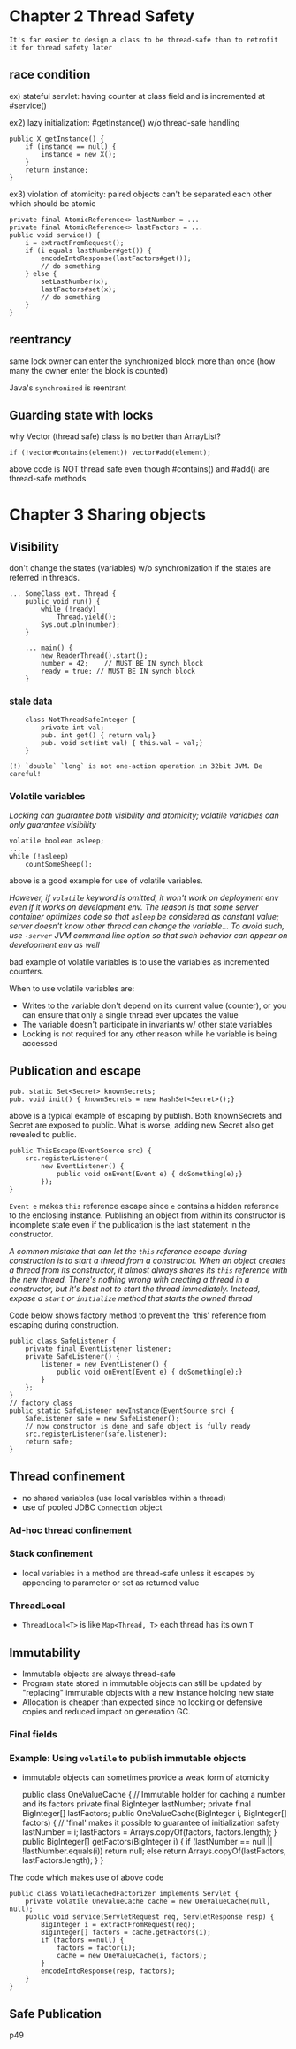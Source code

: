 # Chapter 2 Thread Safety

`It's far easier to design a class to be thread-safe than to retrofit it for thread safety later`

## race condition

ex) stateful servlet: having counter at class field and is incremented at #service()

ex2) lazy initialization: #getInstance() w/o thread-safe handling

	public X getInstance() {
		if (instance == null) {
			instance = new X();
		}
		return instance;
	}

ex3) violation of atomicity: paired objects can't be separated each other which should be atomic

	private final AtomicReference<> lastNumber = ...
	private final AtomicReference<> lastFactors = ...
	public void service() {
		i = extractFromRequest();
		if (i equals lastNumber#get()) {
			encodeIntoResponse(lastFactors#get());
			// do something
		} else {
			setLastNumber(x);
			lastFactors#set(x);
			// do something
		}
	}

## reentrancy

same lock owner can enter the synchronized block more than once (how many the owner enter the block is counted)

Java's `synchronized` is reentrant

## Guarding state with locks

why Vector (thread safe) class is no better than ArrayList?

	if (!vector#contains(element)) vector#add(element);

above code is NOT thread safe even though #contains() and #add() are thread-safe methods

# Chapter 3 Sharing objects

## Visibility

don't change the states (variables) w/o synchronization if the states are referred in threads.

	... SomeClass ext. Thread {
		public void run() {
			while (!ready)
				Thread.yield();
			Sys.out.pln(number);
		}

		... main() {
			new ReaderThread().start();
			number = 42;	// MUST BE IN synch block
			ready = true; // MUST BE IN synch block
		}

### stale data

		class NotThreadSafeInteger {
			private int val;
			pub. int get() { return val;}
			pub. void set(int val) { this.val = val;}
		}

	(!) `double` `long` is not one-action operation in 32bit JVM. Be careful!

### Volatile variables

*Locking can guarantee both visibility and atomicity; volatile variables can only guarantee visibility*

	volatile boolean asleep;
	...
	while (!asleep)
		countSomeSheep();

above is a good example for use of volatile variables.

*However, if `volatile` keyword is omitted, it won't work on deployment env even if it works on development env. The reason is that some server container optimizes code so that `asleep` be considered as constant value; server doesn't know other thread can change the variable... To avoid such, use `-server` JVM command line option so that such behavior can appear on development env as well*

bad example of volatile variables is to use the variables as incremented counters.

When to use volatile variables are:

- Writes to the variable don't depend on its current value (counter), or you can ensure that only a single thread ever updates the value
- The variable doesn't participate in invariants w/ other state variables
- Locking is not required for any other reason while he variable is being accessed

## Publication and escape

	pub. static Set<Secret> knownSecrets;
	pub. void init() { knownSecrets = new HashSet<Secret>();}

above is a typical example of escaping by publish. Both knownSecrets and Secret are exposed to public. What is worse, adding new Secret also get revealed to public.

	public ThisEscape(EventSource src) {
		src.registerListener(
			new EventListener() {
				public void onEvent(Event e) { doSomething(e);}
			});
	}

`Event e` makes `this` reference escape since `e` contains a hidden reference to the enclosing instance.
Publishing an object from within its constructor is incomplete state even if the publication is the last statement in the constructor.

*A common mistake that can let the `this` reference escape during construction is to start a thread from a constructor. When an object creates a thread from its constructor, it almost always shares its `this` reference with the new thread. There's nothing wrong with creating a thread in a constructor, but it's best not to start the thread immediately. Instead, expose a `start` or `initialize` method that starts the owned thread*

Code below shows factory method to prevent the 'this' reference from escaping during construction.

	public class SafeListener {
		private final EventListener listener;
		private SafeListener() {
			listener = new EventListener() {
				public void onEvent(Event e) { doSomething(e);}
			}
		};
	}
	// factory class
	public static SafeListener newInstance(EventSource src) {
		SafeListener safe = new SafeListener();
		// now constructor is done and safe object is fully ready
		src.registerListener(safe.listener);
		return safe;
	}

## Thread confinement

* no shared variables (use local variables within a thread)
* use of pooled JDBC `Connection` object

### Ad-hoc thread confinement

### Stack confinement

* local variables in a method are thread-safe unless it escapes by appending to parameter or set as returned value

### ThreadLocal

* `ThreadLocal<T>` is like `Map<Thread, T>` each thread has its own `T`

## Immutability

* Immutable objects are always thread-safe
* Program state stored in immutable objects can still be updated by "replacing" immutable objects with a new instance holding new state
* Allocation is cheaper than expected since no locking or defensive copies and reduced impact on generation GC.

### Final fields

### Example: Using `volatile` to publish immutable objects

* immutable objects can sometimes provide a weak form of atomicity


	public class OneValueCache {
		// Immutable holder for caching a number and its factors
		private final BigInteger lastNumber;
		private final BigInteger[] lastFactors;
		public OneValueCache(BigInteger i, BigInteger[] factors) {
			// 'final' makes it possible to guarantee of initialization safety
			lastNumber = i;
			lastFactors = Arrays.copyOf(factors, factors.length);
		}
		public BigInteger[] getFactors(BigInteger i) {
			if (lastNumber == null || !lastNumber.equals(i)) return null;
			else return Arrays.copyOf(lastFactors, lastFactors.length);
		}
	}

The code which makes use of above code

	public class VolatileCachedFactorizer implements Servlet {
		private volatile OneValueCache cache = new OneValueCache(null, null);
		public void service(ServletRequest req, ServletResponse resp) {
			BigInteger i = extractFromRequest(req);
			BigInteger[] factors = cache.getFactors(i);
			if (factors ==null) {
				factors = factor(i);
				cache = new OneValueCache(i, factors);
			}
			encodeIntoResponse(resp, factors);
		}
	}

## Safe Publication

p49
